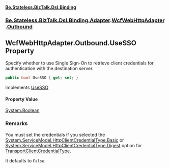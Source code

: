 #### [Be.Stateless.BizTalk.Dsl.Binding](README.md 'README')
### [Be.Stateless.BizTalk.Dsl.Binding.Adapter](Be.Stateless.BizTalk.Dsl.Binding.Adapter.md 'Be.Stateless.BizTalk.Dsl.Binding.Adapter').[WcfWebHttpAdapter](WcfWebHttpAdapter.md 'Be.Stateless.BizTalk.Dsl.Binding.Adapter.WcfWebHttpAdapter').[Outbound](WcfWebHttpAdapter.Outbound.md 'Be.Stateless.BizTalk.Dsl.Binding.Adapter.WcfWebHttpAdapter.Outbound')

## WcfWebHttpAdapter.Outbound.UseSSO Property

Specify whether to use Single Sign-On to retrieve client credentials for authentication with the destination
server.

```csharp
public bool UseSSO { get; set; }
```

Implements [UseSSO](IAdapterConfigSSO.UseSSO.md 'Be.Stateless.BizTalk.Dsl.Binding.Adapter.IAdapterConfigSSO.UseSSO')

#### Property Value
[System.Boolean](https://docs.microsoft.com/en-us/dotnet/api/System.Boolean 'System.Boolean')

### Remarks

You must set the credentials if you selected the [System.ServiceModel.HttpClientCredentialType.Basic](https://docs.microsoft.com/en-us/dotnet/api/System.ServiceModel.HttpClientCredentialType.Basic 'System.ServiceModel.HttpClientCredentialType.Basic') or [System.ServiceModel.HttpClientCredentialType.Digest](https://docs.microsoft.com/en-us/dotnet/api/System.ServiceModel.HttpClientCredentialType.Digest 'System.ServiceModel.HttpClientCredentialType.Digest') option for [TransportClientCredentialType](WcfWebHttpAdapter_TAddress,TConfig_.TransportClientCredentialType.md 'Be.Stateless.BizTalk.Dsl.Binding.Adapter.WcfWebHttpAdapter<TAddress,TConfig>.TransportClientCredentialType').

It defaults to `False`.